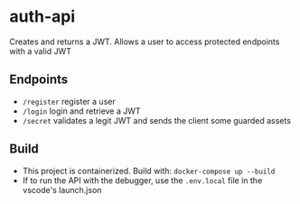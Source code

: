 # auth-api

Creates and returns a JWT. Allows a user to access protected endpoints with a valid JWT

## Endpoints

- `/register` register a user
- `/login` login and retrieve a JWT
- `/secret` validates a legit JWT and sends the client some guarded assets

## Build

- This project is containerized. Build with: `docker-compose up --build`
- If to run the API with the debugger, use the `.env.local` file in the vscode's launch.json